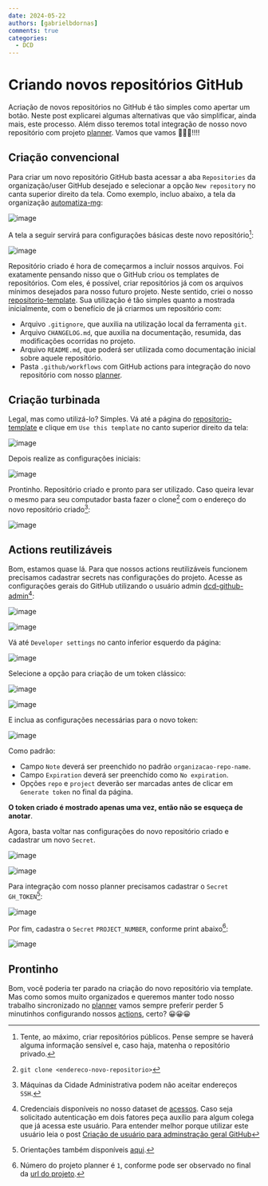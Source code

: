 ```yaml
---
date: 2024-05-22
authors: [gabrielbdornas]
comments: true
categories:
  - DCD
---
```


# Criando novos repositórios GitHub

Acriação de novos repositórios no GitHub é tão simples como apertar um botão.
Neste post explicarei algumas alternativas que vão simplificar, ainda mais, este processo.
Além disso teremos total integração de nosso novo repositório com projeto [planner](https://github.com/orgs/automatiza-mg/projects/1).
Vamos que vamos 🚀🚀🚀!!!!

<!-- more -->

## Criação convencional

Para criar um novo repositório GitHub basta acessar a aba `Repositories` da organização/user GitHub desejado e selecionar a opção `New repository` no canta superior direito da tela.
Como exemplo, incluo abaixo, a tela da organização [automatiza-mg](https://github.com/orgs/automatiza-mg/repositories):

![image](https://github.com/automatiza-mg/handbook/assets/49699290/e4d20ecd-895c-409b-9d75-3ac4e5af7336)

A tela a seguir servirá para configurações básicas deste novo repositório[^1]:

![image](https://github.com/automatiza-mg/handbook/assets/49699290/2119aec3-a310-4d05-9cc3-3d096e6d29f2)

Repositório criado é hora de começarmos a incluir nossos arquivos.
Foi exatamente pensando nisso que o GitHub criou os templates de repositórios.
Com eles, é possível, criar repositórios já com os arquivos mínimos desejados para nosso futuro projeto.
Neste sentido, criei o nosso [repositorio-template](https://github.com/automatiza-mg/repositorio-template).
Sua utilização é tão simples quanto a mostrada inicialmente, com o benefício de já criarmos um repositório com:

- Arquivo `.gitignore`, que auxilia na utilização local da ferramenta `git`.
- Arquivo `CHANGELOG.md`, que auxilia na documentação, resumida, das modificações ocorridas no projeto.
- Arquivo `README.md`, que poderá ser utilizada como documentação inicial sobre aquele repositório.
- Pasta `.github/workflows` com GitHub actions para integração do novo repositório com nosso [planner](https://github.com/orgs/automatiza-mg/projects/1).

## Criação turbinada

Legal, mas como utilizá-lo?
Simples.
Vá até a página do [repositorio-template](https://github.com/automatiza-mg/repositorio-template) e clique em `Use this template` no canto superior direito da tela:

![image](https://github.com/automatiza-mg/handbook/assets/49699290/e8ac327f-ab56-4474-b861-23b2ca4161d0)

Depois realize as configurações iniciais:

![image](https://github.com/automatiza-mg/handbook/assets/49699290/86fe4779-3bc8-4dee-acdd-508380005fa1)

Prontinho.
Repositório criado e pronto para ser utilizado.
Caso queira levar o mesmo para seu computador basta fazer o clone[^2] com o endereço do novo repositório criado[^3]:

![image](https://github.com/automatiza-mg/handbook/assets/49699290/61968a19-b9d7-4b5d-a8c4-9fce747421bd)

## Actions reutilizáveis

Bom, estamos quase lá.
Para que nossos actions reutilizáveis funcionem precisamos cadastrar secrets nas configurações do projeto.
Acesse as configurações gerais do GitHub utilizando o usuário admin [dcd-github-admin](https://github.com/dcd-github-admin)[^4]:

![image](https://github.com/automatiza-mg/handbook/assets/49699290/00c3902b-bbfc-4ff6-8b67-65577418ccad)

![image](https://github.com/automatiza-mg/handbook/assets/49699290/901b50c2-3f14-4346-a331-94ea52fb1ddf)

Vá até `Developer settings` no canto inferior esquerdo da página:

![image](https://github.com/automatiza-mg/handbook/assets/49699290/e8007a75-1e7f-4263-a7b0-02fe2b263523)

Selecione a opção para criação de um token clássico:

![image](https://github.com/automatiza-mg/handbook/assets/49699290/045540b2-f4b8-4da5-89b1-d71052ea723e)

![image](https://github.com/automatiza-mg/handbook/assets/49699290/3085d73d-db06-4b6e-af42-61add612b447)

E inclua as configurações necessárias para o novo token:

![image](https://github.com/user-attachments/assets/7a242431-2932-47b8-8274-3c113bf6e489)



Como padrão:

  - Campo `Note` deverá ser preenchido no padrão `organizacao-repo-name`.
  - Campo `Expiration` deverá ser preenchido como `No expiration`.
  - Opções `repo` e `project` deverão ser marcadas antes de clicar em `Generate token` no final da página.

**O token criado é mostrado apenas uma vez, então não se esqueça de anotar**.

Agora, basta voltar nas configurações do novo repositório criado e cadastrar um novo `Secret`.

![image](https://github.com/automatiza-mg/handbook/assets/49699290/8829faa1-fc0f-471a-a15e-e80eaee087ab)

![image](https://github.com/automatiza-mg/handbook/assets/49699290/c68a017e-508b-419b-972a-f11be1257e57)

Para integração com nosso planner precisamos cadastrar o `Secret` `GH_TOKEN`[^5]:

![image](https://github.com/automatiza-mg/handbook/assets/49699290/a7730cd2-5422-4534-b667-a3218d514682)

Por fim, cadastra o `Secret` `PROJECT_NUMBER`, conforme print abaixo[^6]:

![image](https://github.com/automatiza-mg/handbook/assets/49699290/f8c2b564-1ea1-4b03-93e9-40482b01d45e)

## Prontinho

Bom, você poderia ter parado na criação do novo repositório via template. Mas como somos muito organizados e queremos manter todo nosso trabalho sincronizado no [planner](https://github.com/orgs/automatiza-mg/projects/1) vamos sempre preferir perder 5 minutinhos configurando nossos [actions](#actions-reutilizaveis), certo? 😀😀😀

[^1]: Tente, ao máximo, criar repositórios públicos. Pense sempre se haverá alguma informação sensível e, caso haja, matenha o repositório privado.
[^2]: `git clone <endereco-novo-repositorio>`
[^3]: Máquinas da Cidade Administrativa podem não aceitar endereços `SSH`.
[^4]: Credenciais disponíveis no nosso dataset de [acessos](https://github.com/automatiza-mg/acessos/blob/main/data/acessos.csv). Caso seja solicitado autenticação em dois fatores peça auxílio para algum colega que já acessa este usuário. Para entender melhor porque utilizar este usuário leia o post [Criação de usuário para adminstração geral GitHub]('criação-de-usuário-para-adminstração-geral-github')
[^5]: Orientações também disponíveis [aqui](https://github.com/o-futuro-ja-comecou/github-actions-reutilizaveis?tab=readme-ov-file#adicionar-projeto-em-um-novo-issue).
[^6]: Número do projeto planner é `1`, conforme pode ser observado no final da [url do projeto](https://github.com/orgs/automatiza-mg/projects/1).
